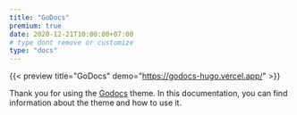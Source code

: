 ```yaml
---
title: "GoDocs"
premium: true
date: 2020-12-21T10:00:00+07:00
# type dont remove or customize
type: "docs"
---
```


{{< preview title="GoDocs" demo="https://godocs-hugo.vercel.app/" >}}

Thank you for using the [Godocs](https://gethugothemes.com/products/godocs/) theme. In this documentation, you can find information about the theme and how to use it.
